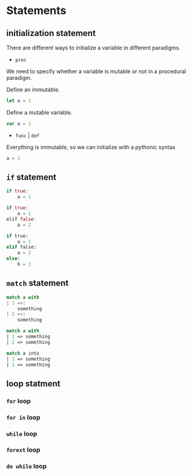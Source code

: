 # Statements

## initialization statement

There are different ways to initialize a variable in different paradigms.

- `proc`

We need to specify whether a variable is mutable or not in a procedural paradigm.

Define an immutable.

```swift
let a = 1
```

Define a mutable variable.

```swift
var a = 1
```

- `func` | `def`

Everything is immutable, so we can initialize with a pythonic syntax

```swift
a = 1
```

## `if` statement

```rust
if true:
    a = 1
```

```rust
if true:
    a = 1
elif false:
    a = 2
```

```python
if true:
    a = 1
elif false:
    a = 2
else:
    b = 3
```

## `match` statement

```python
match a with
| 1 =>:
    something
| 2 =>:
    something
```

```ocaml
match a with
| 1 => something
| 2 => something
```

```ocaml
match a into
| 1 => something
| 2 => something
```

## loop statment

### `for` loop

### `for in` loop

### `while` loop

### `forext` loop

### `do while` loop
